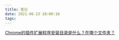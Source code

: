```yaml
---
title: 笔记
date: 2021-06-23 18:00:16
tags:
---
```


[Chrome的插件扩展程序安装目录是什么？在哪个文件夹？](https://blog.csdn.net/qq_34764577/article/details/81184628)